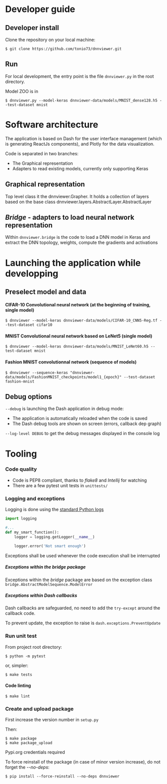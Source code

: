 # Developer guide

## Developer install

Clone the repository on your local machine:

```shell script
$ git clone https://github.com/tonio73/dnnviewer.git
```

## Run

For local development, the entry point is the file `dnnviewer.py` in the root directory.

Model ZOO is in 

```shell script
$ dnnviewer.py --model-keras dnnviewer-data/models/MNIST_dense128.h5 --test-dataset mnist
```

# Software architecture

The application is based on Dash for the user interface management (which is generating ReactJs components), and Plotly for the data visualization.

Code is separated in two branches:

- The Graphical representation
- Adapters to read existing models, currently only supporting Keras

## Graphical representation

Top level class it the dnnviewer.Grapher. It holds a collection of layers based on the base class dnnviewer.layers.AbstractLayer.AbstractLayer

## _Bridge_ - adapters to load neural network representation

Within `dnnviewer.bridge` is the code to load a DNN model in Keras and extract the DNN topology, weights, compute the gradients and activations

# Launching the application while developping

## Preselect model and data

#### CIFAR-10 Convolutional neural network (at the beginning of training, single model)

```shell
$ dnnviewer --model-keras dnnviewer-data/models/CIFAR-10_CNN5-Reg.tf --test-dataset cifar10
```

#### MNIST Convolutional neural network based on LeNet5 (single model)

```shell
$ dnnviewer --model-keras dnnviewer-data/models/MNIST_LeNet60.h5 --test-dataset mnist
```

#### Fashion MNIST convolutionnal network (sequence of models)

```shell
$ dnnviewer --sequence-keras "dnnviewer-data/models/FashionMNIST_checkpoints/model1_{epoch}" --test-dataset fashion-mnist
```

## Debug options

`--debug` is launching the Dash application in debug mode:

- The application is automatically reloaded when the code is saved
- The Dash debug tools are shown on screen (errors, callback dep graph)

`--log-level DEBUG`  to get the debug messages displayed in the console log 

# Tooling

### Code quality

- Code is PEP8 compliant, thanks to *flake8* and *Intellij* for watching
- There are a few pytest unit tests in `unittests/`

### Logging and exceptions

Logging is done using the [standard Python logs](https://docs.python.org/2/library/logging.html)

```python
import logging

#...
def my_smart_function():
    logger = logging.getLogger(__name__)

    logger.error('Not smart enough')
```

Exceptions shall be used whenever the  code execution shall be interrupted

##### Exceptions within the _bridge_ package

Exceptions within the _bridge_ package are based on the exception class `bridge.AbstractModelSequence.ModelError`

##### Exceptions within Dash callbacks

 Dash callbacks are safeguarded, no need to add the `try-except` around the callback code.

 To prevent update, the exception to raise is `dash.exceptions.PreventUpdate`

### Run unit test

From project root directory:

```shell script
$ python -m pytest
```

or, simpler:
```shell script
$ make tests
```

#### Code linting

```shell script
$ make lint
```

### Create and upload package

First increase the version number in `setup.py`

Then:

```shell script
$ make package
$ make package_upload
```

Pypi.org credentials required

To force reinstall of the package (in case of minor version increase), do not forget the _--no-deps_:
```shell script
$ pip install --force-reinstall --no-deps dnnviewer 
```